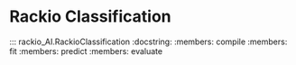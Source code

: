 # Rackio Classification

::: rackio_AI.RackioClassification
    :docstring:
    :members: compile
    :members: fit
    :members: predict
    :members: evaluate